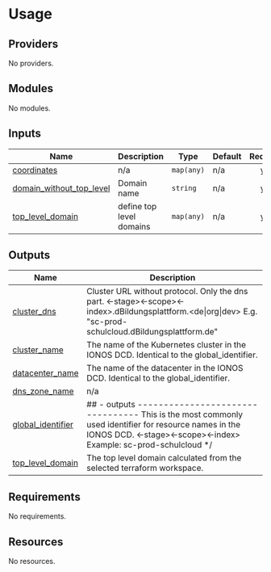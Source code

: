 # Usage

<!--- BEGIN_TF_DOCS --->

## Providers

No providers.
## Modules

No modules.
## Inputs

| Name | Description | Type | Default | Required |
|------|-------------|------|---------|:--------:|
| <a name="input_coordinates"></a> [coordinates](#input\_coordinates) | n/a | `map(any)` | n/a | yes |
| <a name="input_domain_without_top_level"></a> [domain\_without\_top\_level](#input\_domain\_without\_top\_level) | Domain name | `string` | n/a | yes |
| <a name="input_top_level_domain"></a> [top\_level\_domain](#input\_top\_level\_domain) | define top level domains | `map(any)` | n/a | yes |
## Outputs

| Name | Description |
|------|-------------|
| <a name="output_cluster_dns"></a> [cluster\_dns](#output\_cluster\_dns) | Cluster URL without protocol. Only the dns part. <project><-stage><-scope><-index>.dBildungsplattform.<de\|org\|dev> E.g. "sc-prod-schulcloud.dBildungsplattform.de" |
| <a name="output_cluster_name"></a> [cluster\_name](#output\_cluster\_name) | The name of the Kubernetes cluster in the IONOS DCD. Identical to the global\_identifier. |
| <a name="output_datacenter_name"></a> [datacenter\_name](#output\_datacenter\_name) | The name of the datacenter in the IONOS DCD. Identical to the global\_identifier. |
| <a name="output_dns_zone_name"></a> [dns\_zone\_name](#output\_dns\_zone\_name) | n/a |
| <a name="output_global_identifier"></a> [global\_identifier](#output\_global\_identifier) | ## - outputs ---------------------------------  This is the most commonly used identifier for resource names in the IONOS DCD. <project><-stage><-scope><-index> Example: sc-prod-schulcloud */ |
| <a name="output_top_level_domain"></a> [top\_level\_domain](#output\_top\_level\_domain) | The top level domain calculated from the selected terraform workspace. |
## Requirements

No requirements.
## Resources

No resources.

<!--- END_TF_DOCS --->

